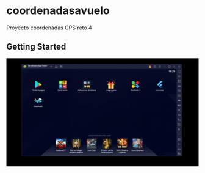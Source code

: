 # coordenadasavuelo

Proyecto coordenadas GPS reto 4

## Getting Started

![coordgps](https://github.com/odromero-dev/chatalvuelo/blob/master/previochatalvuelo.gif)
